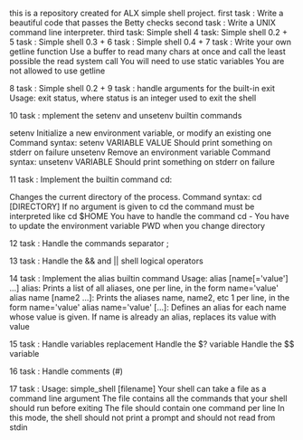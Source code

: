 this is a repository created for ALX simple shell project.
first task : Write a beautiful code that passes the Betty checks
second task : Write a UNIX command line interpreter.
third task: Simple shell
4 task: Simple shell 0.2 +
5 task : Simple shell 0.3 +
6 task : Simple shell 0.4 + 
7 task : Write your own getline function
Use a buffer to read many chars at once and call the least possible the read system call
You will need to use static variables
You are not allowed to use getline

8 task : Simple shell 0.2 +
9 task : handle arguments for the built-in exit
Usage: exit status, where status is an integer used to exit the shell

10 task : mplement the setenv and unsetenv builtin commands

setenv
Initialize a new environment variable, or modify an existing one
Command syntax: setenv VARIABLE VALUE
Should print something on stderr on failure
unsetenv
Remove an environment variable
Command syntax: unsetenv VARIABLE
Should print something on stderr on failure

11 task : Implement the builtin command cd:

Changes the current directory of the process.
Command syntax: cd [DIRECTORY]
If no argument is given to cd the command must be interpreted like cd $HOME
You have to handle the command cd -
You have to update the environment variable PWD when you change directory

12 task : Handle the commands separator ;

13 task : Handle the && and || shell logical operators

14 task : Implement the alias builtin command
Usage: alias [name[='value'] ...]
alias: Prints a list of all aliases, one per line, in the form name='value'
alias name [name2 ...]: Prints the aliases name, name2, etc 1 per line, in the form name='value'
alias name='value' [...]: Defines an alias for each name whose value is given. If name is already an alias, replaces its value with value


15 task : Handle variables replacement
Handle the $? variable
Handle the $$ variable

16 task : Handle comments (#)

17 task : Usage: simple_shell [filename]
Your shell can take a file as a command line argument
The file contains all the commands that your shell should run before exiting
The file should contain one command per line
In this mode, the shell should not print a prompt and should not read from stdin
